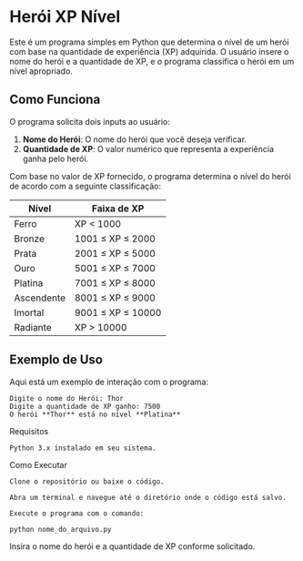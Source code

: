 # Herói XP Nível

Este é um programa simples em Python que determina o nível de um herói com base na quantidade de experiência (XP) adquirida. O usuário insere o nome do herói e a quantidade de XP, e o programa classifica o herói em um nível apropriado.

## Como Funciona

O programa solicita dois inputs ao usuário:
1. **Nome do Herói**: O nome do herói que você deseja verificar.
2. **Quantidade de XP**: O valor numérico que representa a experiência ganha pelo herói.

Com base no valor de XP fornecido, o programa determina o nível do herói de acordo com a seguinte classificação:

| Nível       | Faixa de XP          |
|-------------|----------------------|
| Ferro       | XP < 1000            |
| Bronze      | 1001 ≤ XP ≤ 2000     |
| Prata       | 2001 ≤ XP ≤ 5000     |
| Ouro        | 5001 ≤ XP ≤ 7000     |
| Platina     | 7001 ≤ XP ≤ 8000     |
| Ascendente  | 8001 ≤ XP ≤ 9000     |
| Imortal     | 9001 ≤ XP ≤ 10000    |
| Radiante    | XP > 10000           |

## Exemplo de Uso

Aqui está um exemplo de interação com o programa:

```
Digite o nome do Herói: Thor
Digite a quantidade de XP ganho: 7500
O herói **Thor** está no nível **Platina**
```
Requisitos

    Python 3.x instalado em seu sistema.

Como Executar

    Clone o repositório ou baixe o código.

    Abra um terminal e navegue até o diretório onde o código está salvo.

    Execute o programa com o comando:

```
python nome_do_arquivo.py
```

Insira o nome do herói e a quantidade de XP conforme solicitado.
